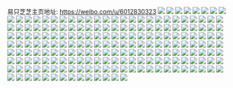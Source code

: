 易只芝芝主页地址: https://weibo.com/u/6012830323 
![](https://wx4.sinaimg.cn/mw2000/006yVdQfly1h98b04o7ocj31ho1zkqv5.jpg) 
![](https://wx4.sinaimg.cn/mw2000/006yVdQfly1h960uvcc5jj30xs191tmp.jpg) 
![](https://wx4.sinaimg.cn/mw2000/006yVdQfly1h960vekgbjj31ho1zk4qq.jpg) 
![](https://wx4.sinaimg.cn/mw2000/006yVdQfly1h960uxpyjpj326j2wpkjl.jpg) 
![](https://wx4.sinaimg.cn/mw2000/006yVdQfly1h960v8h5z5j31zk1hohdu.jpg) 
![](https://wx4.sinaimg.cn/mw2000/006yVdQfly1h960uwkvkyj32c0340kjm.jpg) 
![](https://wx4.sinaimg.cn/mw2000/006yVdQfly1h8taenka63j31ho1zkqv5.jpg) 
![](https://wx4.sinaimg.cn/mw2000/006yVdQfly1h8taf1klyvj31ow19o1kx.jpg) 
![](https://wx4.sinaimg.cn/mw2000/006yVdQfly1h8tael8egvj324x1honpd.jpg) 
![](https://wx4.sinaimg.cn/mw2000/006yVdQfly1h8taf0472xj31r01b94qp.jpg) 
![](https://wx4.sinaimg.cn/mw2000/006yVdQfly1h8tafa8dbrj31ho1zkkjm.jpg) 
![](https://wx4.sinaimg.cn/mw2000/006yVdQfly1h8taf767xij31ho1zknpd.jpg) 
![](https://wx4.sinaimg.cn/mw2000/006yVdQfly1h8l7gbp833j30sg16oakc.jpg) 
![](https://wx4.sinaimg.cn/mw2000/006yVdQfly1h8l7geubuwj32bc2u2aww.jpg) 
![](https://wx4.sinaimg.cn/mw2000/006yVdQfly1h8l7ghd2icj31rw24whdu.jpg) 
![](https://wx4.sinaimg.cn/mw2000/006yVdQfly1h8l7g6gnkyj323u35s1ky.jpg) 
![](https://wx4.sinaimg.cn/mw2000/006yVdQfly1h8l7gcc9wjj31qz2mh4qp.jpg) 
![](https://wx4.sinaimg.cn/mw2000/006yVdQfly1h8l7gamlg8j31g726bb29.jpg) 
![](https://wx4.sinaimg.cn/mw2000/006yVdQfly1h8k4oj6d24j30yg1q3tgp.jpg) 
![](https://wx4.sinaimg.cn/mw2000/006yVdQfly1h8k4okpnr9j30yi1a0wnc.jpg) 
![](https://wx4.sinaimg.cn/mw2000/006yVdQfly1h8k4ogf5w0j30yi1n2jxs.jpg) 
![](https://wx4.sinaimg.cn/mw2000/006yVdQfly1h8k4of4kj9j30yh1uvgw3.jpg) 
![](https://wx4.sinaimg.cn/mw2000/006yVdQfly1h8k4ohcet3j31uo1q7b2a.jpg) 
![](https://wx4.sinaimg.cn/mw2000/006yVdQfly1h8k4ok1fi6j30yf1mo7ce.jpg) 
![](https://wx4.sinaimg.cn/mw2000/006yVdQfly1h8gn8qhbpxj31ho1zkx6p.jpg) 
![](https://wx4.sinaimg.cn/mw2000/006yVdQfly1h8gn8t1v3yj31ho1zkqv6.jpg) 
![](https://wx4.sinaimg.cn/mw2000/006yVdQfly1h8ctry0u47j31zk1ho7wi.jpg) 
![](https://wx4.sinaimg.cn/mw2000/006yVdQfly1h8ctrzdtd6j31sc2ds7wh.jpg) 
![](https://wx4.sinaimg.cn/mw2000/006yVdQfly1h8ctruwzooj31zk1hox6p.jpg) 
![](https://wx4.sinaimg.cn/mw2000/006yVdQfly1h88o1iyi5bj30yi0yi0yc.jpg) 
![](https://wx4.sinaimg.cn/mw2000/006yVdQfly1h88o1jau5yj30yi0yitcu.jpg) 
![](https://wx4.sinaimg.cn/mw2000/006yVdQfly1h88npgwh37j30k00k0mxv.jpg) 
![](https://wx4.sinaimg.cn/mw2000/006yVdQfly1h88n8vqpd1j30k00igwgl.jpg) 
![](https://wx4.sinaimg.cn/mw2000/006yVdQfly1h88n8w1zfhj30k00k0aax.jpg) 
![](https://wx4.sinaimg.cn/mw2000/006yVdQfly1h7uqvynp6ej30yi0yiafq.jpg) 
![](https://wx4.sinaimg.cn/mw2000/006yVdQfly1h7ge96pclkj31ho1zk4df.jpg) 
![](https://wx4.sinaimg.cn/mw2000/006yVdQfly1h7ge9eqie7j31zk1hox6p.jpg) 
![](https://wx4.sinaimg.cn/mw2000/006yVdQfly1h7ge9n7qjhj31ho1zkqv5.jpg) 
![](https://wx4.sinaimg.cn/mw2000/006yVdQfly1h7ge9xaaqtj31ho1zk7wi.jpg) 
![](https://wx4.sinaimg.cn/mw2000/006yVdQfly1h7geaaslkzj31fy1x9dsu.jpg) 
![](https://wx4.sinaimg.cn/mw2000/006yVdQfly1h7geahrs9xj31ho1zkhdt.jpg) 
![](https://wx4.sinaimg.cn/mw2000/006yVdQfly1h7gea7gy4cj31ho1zkano.jpg) 
![](https://wx4.sinaimg.cn/mw2000/006yVdQfly1h71ocoqfb7j32c0340e82.jpg) 
![](https://wx4.sinaimg.cn/mw2000/006yVdQfly1h6zkrr0ov5j30uk2h54h4.jpg) 
![](https://wx4.sinaimg.cn/mw2000/006yVdQfly1h6zkrrtuk6j31dc0ww4bk.jpg) 
![](https://wx4.sinaimg.cn/mw2000/006yVdQfly1h6zkrreh4zj30xc1jkqbo.jpg) 
![](https://wx4.sinaimg.cn/mw2000/006yVdQfly1h6zkvl7wqsj30uk36le28.jpg) 
![](https://wx4.sinaimg.cn/mw2000/006yVdQfly1h6zkrq5dc7j30uk1ro4ab.jpg) 
![](https://wx4.sinaimg.cn/mw2000/006yVdQfly1h6zkrshdqkj30xc1jkgny.jpg) 
![](https://wx4.sinaimg.cn/mw2000/006yVdQfly1h6p2gvsyurj31zk1ho1ky.jpg) 
![](https://wx4.sinaimg.cn/mw2000/006yVdQfly1h6k07mrsrcj31zk1ho7wi.jpg) 
![](https://wx4.sinaimg.cn/mw2000/006yVdQfly1h6k07qvhysj31zk1ho1ky.jpg) 
![](https://wx4.sinaimg.cn/mw2000/006yVdQfly1h6k07l87tmj31zk1hob2a.jpg) 
![](https://wx4.sinaimg.cn/mw2000/006yVdQfly1h6k07dtataj31ho1zk161.jpg) 
![](https://wx4.sinaimg.cn/mw2000/006yVdQfly1h6k07trij5j31ak1q3tg1.jpg) 
![](https://wx4.sinaimg.cn/mw2000/006yVdQfly1h6k07ru8lgj31gu1yhu0x.jpg) 
![](https://wx4.sinaimg.cn/mw2000/006yVdQfly1h6k07h0diaj31ho1zkb2a.jpg) 
![](https://wx4.sinaimg.cn/mw2000/006yVdQfly1h6k07b0hiwj32c0340kjm.jpg) 
![](https://wx4.sinaimg.cn/mw2000/006yVdQfly1h6k07ijhfej32c1340kjm.jpg) 
![](https://wx4.sinaimg.cn/mw2000/006yVdQfly1h67il9ry5jj32c1340b2a.jpg) 
![](https://wx4.sinaimg.cn/mw2000/006yVdQfly1h67ikzyl3oj31zk1ho1f7.jpg) 
![](https://wx4.sinaimg.cn/mw2000/006yVdQfly1h67il66bu3j32c033yk1y.jpg) 
![](https://wx4.sinaimg.cn/mw2000/006yVdQfly1h67il8sbj9j31wq2jm4qq.jpg) 
![](https://wx4.sinaimg.cn/mw2000/006yVdQfly1h61wmcrq1gj32c0340x6r.jpg) 
![](https://wx4.sinaimg.cn/mw2000/006yVdQfly1h61wljy85gj31r02c0b29.jpg) 
![](https://wx4.sinaimg.cn/mw2000/006yVdQfly1h61wljaof3j31r02bzu0x.jpg) 
![](https://wx4.sinaimg.cn/mw2000/006yVdQfly1h61wlhllm7j31li24nhdt.jpg) 
![](https://wx4.sinaimg.cn/mw2000/006yVdQfly1h5zn9195fkj30n30hbt8r.jpg) 
![](https://wx4.sinaimg.cn/mw2000/006yVdQfly1h5zn9c5crsj30yi22o4kp.jpg) 
![](https://wx4.sinaimg.cn/mw2000/006yVdQfly1h5yfsyy64ij31ho1zke82.jpg) 
![](https://wx4.sinaimg.cn/mw2000/006yVdQfly1h5yfswghe1j31ho1zkx5q.jpg) 
![](https://wx4.sinaimg.cn/mw2000/006yVdQfly1h5yft57k91j32c03401l0.jpg) 
![](https://wx4.sinaimg.cn/mw2000/006yVdQfly1h5yft7fl6fj32842yukjn.jpg) 
![](https://wx4.sinaimg.cn/mw2000/006yVdQfly1h5yfst420dj33402c0qv6.jpg) 
![](https://wx4.sinaimg.cn/mw2000/006yVdQfly1h5yfv8lqw8j30hr0noaap.jpg) 
![](https://wx4.sinaimg.cn/mw2000/006yVdQfly1h5mxr4jyptj31ho1hokjl.jpg) 
![](https://wx4.sinaimg.cn/mw2000/006yVdQfly1h5mxr26fnbj31zk1hob2a.jpg) 
![](https://wx4.sinaimg.cn/mw2000/006yVdQfly1h5mxr8n16rj32c0340qv6.jpg) 
![](https://wx4.sinaimg.cn/mw2000/006yVdQfly1h5mxrb7dywj31zk1ho4qq.jpg) 
![](https://wx4.sinaimg.cn/mw2000/006yVdQfly1h5mxqzmhfzj31gu1yg7i3.jpg) 
![](https://wx4.sinaimg.cn/mw2000/006yVdQfly1h5mxrgeoo3j31zk1hoqv5.jpg) 
![](https://wx4.sinaimg.cn/mw2000/006yVdQfly1h5mxr6o1krj31sc2dsx6p.jpg) 
![](https://wx4.sinaimg.cn/mw2000/006yVdQfly1h5mxwxxgwpj30uk36lx6p.jpg) 
![](https://wx4.sinaimg.cn/mw2000/006yVdQfly1h5mxwwjkifj30uk3tiu0x.jpg) 
![](https://wx4.sinaimg.cn/mw2000/006yVdQfly1h5h56u4fqjj30yi22o4ii.jpg) 
![](https://wx4.sinaimg.cn/mw2000/006yVdQfly1h5a5ezdvrhj31q32aqqv5.jpg) 
![](https://wx4.sinaimg.cn/mw2000/006yVdQfly1h5a5eww4kfj31r02c0npd.jpg) 
![](https://wx4.sinaimg.cn/mw2000/006yVdQfly1h5a5f37bkgj32c0340u0y.jpg) 
![](https://wx4.sinaimg.cn/mw2000/006yVdQfly1h5a5f7i0qqj32kj1xdqv5.jpg) 
![](https://wx4.sinaimg.cn/mw2000/006yVdQfly1h5a5f6fmitj31ho1zk4qq.jpg) 
![](https://wx4.sinaimg.cn/mw2000/006yVdQfly1h5a5qdbt6tj32jt1wvb29.jpg) 
![](https://wx4.sinaimg.cn/mw2000/006yVdQfly1h5a5f1m0hkj33402c01kz.jpg) 
![](https://wx4.sinaimg.cn/mw2000/006yVdQfly1h55l6ppfbcj30yh0tagrh.jpg) 
![](https://wx4.sinaimg.cn/mw2000/006yVdQfly1h55l6qamlrj30yh1kdq81.jpg) 
![](https://wx4.sinaimg.cn/mw2000/006yVdQfly1h4zrjuahr7j31p629k4qp.jpg) 
![](https://wx4.sinaimg.cn/mw2000/006yVdQfly1h4zrjspm2qj32bg33ahdu.jpg) 
![](https://wx4.sinaimg.cn/mw2000/006yVdQfly1h4zrjrt3uhj32dd35s4qp.jpg) 
![](https://wx4.sinaimg.cn/mw2000/006yVdQfly1h4zrjq3lo7j31kj23e7wh.jpg) 
![](https://wx4.sinaimg.cn/mw2000/006yVdQfly1h4zrjqzf1gj31m725m1ii.jpg) 
![](https://wx4.sinaimg.cn/mw2000/006yVdQfly1h4zrjtol2qj31r02c0qv5.jpg) 
![](https://wx4.sinaimg.cn/mw2000/006yVdQfly1h4wfdxcr7fj32xx28mqv6.jpg) 
![](https://wx4.sinaimg.cn/mw2000/006yVdQfly1h4wfeaub38j32bw33ve84.jpg) 
![](https://wx4.sinaimg.cn/mw2000/006yVdQfly1h4wfdyou4rj32c0340npe.jpg) 
![](https://wx4.sinaimg.cn/mw2000/006yVdQfly1h4wfe6i7rjj32892z0u0x.jpg) 
![](https://wx4.sinaimg.cn/mw2000/006yVdQfly1h4wfe1y8l6j32c0340b2a.jpg) 
![](https://wx4.sinaimg.cn/mw2000/006yVdQfly1h4wfe4fbfpj32c0340e82.jpg) 
![](https://wx4.sinaimg.cn/mw2000/006yVdQfly1h4wfeejuagj327v2yh1ky.jpg) 
![](https://wx4.sinaimg.cn/mw2000/006yVdQfly1h4wfeirc9kj327l2y47wh.jpg) 
![](https://wx4.sinaimg.cn/mw2000/006yVdQfly1h4wfe5lifnj316o1kwqh5.jpg) 
![](https://wx4.sinaimg.cn/mw2000/006yVdQfly1h4wfe53tplj32c0340b29.jpg) 
![](https://wx4.sinaimg.cn/mw2000/006yVdQfly1h4wfdzmnsuj32c0340hdt.jpg) 
![](https://wx4.sinaimg.cn/mw2000/006yVdQfly1h4wfe3axh3j32c0340b2a.jpg) 
![](https://wx4.sinaimg.cn/mw2000/006yVdQfly1h4wfefipdxj32542uuhdt.jpg) 
![](https://wx4.sinaimg.cn/mw2000/006yVdQfly1h4wfe0x8bkj32c03401kz.jpg) 
![](https://wx4.sinaimg.cn/mw2000/006yVdQfly1h4skz43175j32bp33mnpd.jpg) 
![](https://wx4.sinaimg.cn/mw2000/006yVdQfly1h4skz80r0tj32c033zkjl.jpg) 
![](https://wx4.sinaimg.cn/mw2000/006yVdQfly1h4skz9e7abj32bz33zqv5.jpg) 
![](https://wx4.sinaimg.cn/mw2000/006yVdQfly1h4skz5e5tej328e2z6kjl.jpg) 
![](https://wx4.sinaimg.cn/mw2000/006yVdQfly1h4skz6tbm9j32c0340u0x.jpg) 
![](https://wx4.sinaimg.cn/mw2000/006yVdQfly1h4o1xn24d9j32c01r0dv9.jpg) 
![](https://wx4.sinaimg.cn/mw2000/006yVdQfly1h4o1xp5zkvj33402c0u0y.jpg) 
![](https://wx4.sinaimg.cn/mw2000/006yVdQfly1h4o26pvc0tj33402c0e82.jpg) 
![](https://wx4.sinaimg.cn/mw2000/006yVdQfly1h4o1xxptawj326r2x0qv7.jpg) 
![](https://wx4.sinaimg.cn/mw2000/006yVdQfly1h4o1xjgp4hj31ho1zk1ky.jpg) 
![](https://wx4.sinaimg.cn/mw2000/006yVdQfly1h4o1xrg9wqj328l1og7wh.jpg) 
![](https://wx4.sinaimg.cn/mw2000/006yVdQfly1h4o1xzwqyjj325q2vn1kx.jpg) 
![](https://wx4.sinaimg.cn/mw2000/006yVdQfly1h4o1y0jfaoj32c01r07in.jpg) 
![](https://wx4.sinaimg.cn/mw2000/006yVdQfly1h4o1ybljpxj322t2rr7wi.jpg) 
![](https://wx4.sinaimg.cn/mw2000/006yVdQfly1h4o1xntwqtj33402c0x2j.jpg) 
![](https://wx4.sinaimg.cn/mw2000/006yVdQfly1h4o1xk68adj329y1phnpd.jpg) 
![](https://wx4.sinaimg.cn/mw2000/006yVdQfly1h4o26s00k5j33402c0b2b.jpg) 
![](https://wx4.sinaimg.cn/mw2000/006yVdQfly1h4o1y1mit1j33402c0x6p.jpg) 
![](https://wx4.sinaimg.cn/mw2000/006yVdQfly1h4o1xmcxdbj31ho1494qp.jpg) 
![](https://wx4.sinaimg.cn/mw2000/006yVdQfly1h4o26otpxqj33402c0hdu.jpg) 
![](https://wx4.sinaimg.cn/mw2000/006yVdQfly1h4ez23qfwij331t2ade82.jpg) 
![](https://wx4.sinaimg.cn/mw2000/006yVdQfly1h4ez24l0pzj30yi0jenbc.jpg) 
![](https://wx4.sinaimg.cn/mw2000/006yVdQfly1h4ez25snffj331t2adnpe.jpg) 
![](https://wx4.sinaimg.cn/mw2000/006yVdQfly1h4ez26mkcjj322t1k4u0x.jpg) 
![](https://wx4.sinaimg.cn/mw2000/006yVdQfly1h4ez27je1ij32c03401ky.jpg) 
![](https://wx4.sinaimg.cn/mw2000/006yVdQfly1h4ez28he8zj32ar1q2b2a.jpg) 
![](https://wx4.sinaimg.cn/mw2000/006yVdQfly1h4ez2c2tbnj30xc230e81.jpg) 
![](https://wx4.sinaimg.cn/mw2000/006yVdQfly1h4ez2eg01dj325y2vyb2b.jpg) 
![](https://wx4.sinaimg.cn/mw2000/006yVdQfly1h4ez2f3gjvj30xc2301kx.jpg) 
![](https://wx4.sinaimg.cn/mw2000/006yVdQfly1h4ez22xp9rj31zk1ho1ky.jpg) 
![](https://wx4.sinaimg.cn/mw2000/006yVdQfly1h4ez2bebhlj32dc1s0e82.jpg) 
![](https://wx4.sinaimg.cn/mw2000/006yVdQfly1h4ez2fsoiaj328w359u0x.jpg) 
![](https://wx4.sinaimg.cn/mw2000/006yVdQfly1h41484v6d9j31eg1v9wz5.jpg) 
![](https://wx4.sinaimg.cn/mw2000/006yVdQfly1h41485u845j32c0340x6p.jpg) 
![](https://wx4.sinaimg.cn/mw2000/006yVdQfly1h41486goalj31sc2dskgx.jpg) 
![](https://wx4.sinaimg.cn/mw2000/006yVdQfly1h41489cgpaj31sc2dskjl.jpg) 
![](https://wx4.sinaimg.cn/mw2000/006yVdQfly1h3pje0e0p8j31gx1yle81.jpg) 
![](https://wx4.sinaimg.cn/mw2000/006yVdQfly1h3pje2nnklj31fz1xbb29.jpg) 
![](https://wx4.sinaimg.cn/mw2000/006yVdQfly1h3pje5u1epj31zk2neb2a.jpg) 
![](https://wx4.sinaimg.cn/mw2000/006yVdQfly1h3pje7af9mj315x1jwazw.jpg) 
![](https://wx4.sinaimg.cn/mw2000/006yVdQfly1h3pje90bg2j31zk1hlhdt.jpg) 
![](https://wx4.sinaimg.cn/mw2000/006yVdQfly1h3pjea7dk9j316o1kwe24.jpg) 
![](https://wx4.sinaimg.cn/mw2000/006yVdQfly1h2vfgo4ob9j33402c0npe.jpg) 
![](https://wx4.sinaimg.cn/mw2000/006yVdQfly1h2vfgm4d5lj33402c0x6p.jpg) 
![](https://wx4.sinaimg.cn/mw2000/006yVdQfly1h2vfgp1axaj316o1kwdxk.jpg) 
![](https://wx4.sinaimg.cn/mw2000/006yVdQfly1h2vfgqamv1j328g2z9u0x.jpg) 
![](https://wx4.sinaimg.cn/mw2000/006yVdQfly1h2ho2nok9bj31ho1zkhdu.jpg) 
![](https://wx4.sinaimg.cn/mw2000/006yVdQfly1h2ho2kt1jsj318o0xiqm2.jpg) 
![](https://wx4.sinaimg.cn/mw2000/006yVdQfly1h2ho2w278pj31fq1x0b29.jpg) 
![](https://wx4.sinaimg.cn/mw2000/006yVdQfly1h2ho2rwqfmj32an327qv5.jpg) 
![](https://wx4.sinaimg.cn/mw2000/006yVdQfly1h2ho2r5fr0j31zk1ho7wi.jpg) 
![](https://wx4.sinaimg.cn/mw2000/006yVdQfly1h2ho2oe4hkj31be0zk7kb.jpg) 
![](https://wx4.sinaimg.cn/mw2000/006yVdQfly1h2ho2u4a52j31zk1ho4qq.jpg) 
![](https://wx4.sinaimg.cn/mw2000/006yVdQfly1h2ho2pecevj33402c0b2a.jpg) 
![](https://wx4.sinaimg.cn/mw2000/006yVdQfly1h2ho2lilpej312w0t6h08.jpg) 
![](https://wx4.sinaimg.cn/mw2000/006yVdQfly1h2ho2yhwblj32z828f1kx.jpg) 
![](https://wx4.sinaimg.cn/mw2000/006yVdQfly1h2fb2efcymj32jr1wtu0y.jpg) 
![](https://wx4.sinaimg.cn/mw2000/006yVdQfly1h2fb2b23rdj32ds1scqv6.jpg) 
![](https://wx4.sinaimg.cn/mw2000/006yVdQfly1h2fb2iyen9j32c0340e85.jpg) 
![](https://wx4.sinaimg.cn/mw2000/006yVdQfly1h2fb2govwyj32c03404qs.jpg) 
![](https://wx4.sinaimg.cn/mw2000/006yVdQfly1h2fb290361j31h41yub2b.jpg) 
![](https://wx4.sinaimg.cn/mw2000/006yVdQfly1h2fb2d6rgyj32c03404qs.jpg) 
![](https://wx4.sinaimg.cn/mw2000/006yVdQfly1h1vlt6oeffj31dk1u37wh.jpg) 
![](https://wx4.sinaimg.cn/mw2000/006yVdQfly1h1vlt8hoszj31cf1spb29.jpg) 
![](https://wx4.sinaimg.cn/mw2000/006yVdQfly1h1vlt5570vj32c0340000.jpg) 
![](https://wx4.sinaimg.cn/mw2000/006yVdQfly1h1vlta3cznj32c03407wi.jpg) 
![](https://wx4.sinaimg.cn/mw2000/006yVdQfly1h1s45824vbj31ho1zju0x.jpg) 
![](https://wx4.sinaimg.cn/mw2000/006yVdQfly1h1s45dwlb6j31ho1zk4qq.jpg) 
![](https://wx4.sinaimg.cn/mw2000/006yVdQfly1h1s45asd7bj31ho1zjqv5.jpg) 
![](https://wx4.sinaimg.cn/mw2000/006yVdQfly1h1s4568w6kj31ho1ziu0x.jpg) 
![](https://wx4.sinaimg.cn/mw2000/006yVdQfly1h164u3payaj31qn2bjkjm.jpg) 
![](https://wx4.sinaimg.cn/mw2000/006yVdQfly1h164zif19mj32c033ykjn.jpg) 
![](https://wx4.sinaimg.cn/mw2000/006yVdQfly1h164tyhcrcj31ho1zje82.jpg) 
![](https://wx4.sinaimg.cn/mw2000/006yVdQfly1h164u15ms9j31zk1ho1ky.jpg) 
![](https://wx4.sinaimg.cn/mw2000/006yVdQfly1h0sba2u6dgj31ho1zkkjl.jpg) 
![](https://wx4.sinaimg.cn/mw2000/006yVdQfly1h0sba4e6wqj31d81tmb29.jpg) 
![](https://wx4.sinaimg.cn/mw2000/006yVdQfly1gzzdusitopj32c0340kjn.jpg) 
![](https://wx4.sinaimg.cn/mw2000/006yVdQfly1gzzdvcvuy5j32c03414qv.jpg) 
![](https://wx4.sinaimg.cn/mw2000/006yVdQfly1gzzduvegcxj31s42dh7wi.jpg) 
![](https://wx4.sinaimg.cn/mw2000/006yVdQfly1gzzdv4kzmyj32c0340kjn.jpg) 
![](https://wx4.sinaimg.cn/mw2000/006yVdQfly1gzzdv8mruaj329d30h4qr.jpg) 
![](https://wx4.sinaimg.cn/mw2000/006yVdQfly1gzzduo75yoj32772xlu0y.jpg) 
![](https://wx4.sinaimg.cn/mw2000/006yVdQfly1gzzdvmg34zj32c0340kjn.jpg) 
